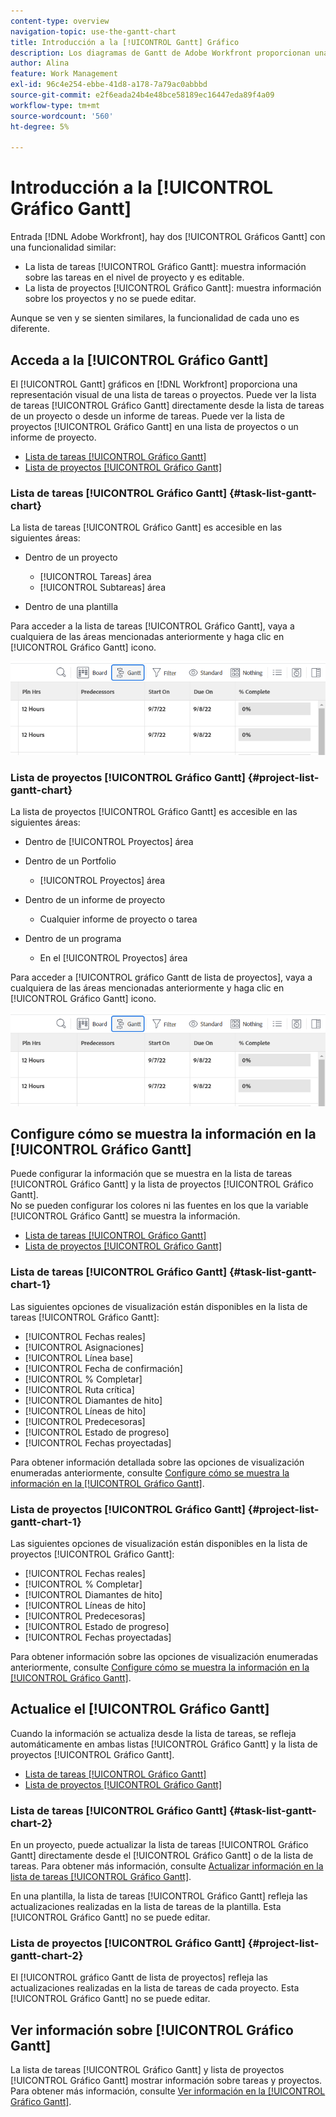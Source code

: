```yaml
---
content-type: overview
navigation-topic: use-the-gantt-chart
title: Introducción a la [!UICONTROL Gantt] Gráfico
description: Los diagramas de Gantt de Adobe Workfront proporcionan una representación visual de una lista de tareas o proyectos.
author: Alina
feature: Work Management
exl-id: 96c4e254-ebbe-41d8-a178-7a79ac0abbbd
source-git-commit: e2f6eada24b4e48bce58189ec16447eda89f4a09
workflow-type: tm+mt
source-wordcount: '560'
ht-degree: 5%

---
```


# Introducción a la [!UICONTROL Gráfico Gantt]

Entrada [!DNL Adobe Workfront], hay dos [!UICONTROL Gráficos Gantt] con una funcionalidad similar:

* La lista de tareas [!UICONTROL Gráfico Gantt]: muestra información sobre las tareas en el nivel de proyecto y es editable.
* La lista de proyectos [!UICONTROL Gráfico Gantt]: muestra información sobre los proyectos y no se puede editar.

Aunque se ven y se sienten similares, la funcionalidad de cada uno es diferente.

## Acceda a la [!UICONTROL Gráfico Gantt]

El [!UICONTROL Gantt] gráficos en [!DNL Workfront]  proporciona una representación visual de una lista de tareas o proyectos. Puede ver la lista de tareas [!UICONTROL Gráfico Gantt] directamente desde la lista de tareas de un proyecto o desde un informe de tareas. Puede ver la lista de proyectos [!UICONTROL Gráfico Gantt] en una lista de proyectos o un informe de proyecto.

* [Lista de tareas [!UICONTROL Gráfico Gantt]](#task-list-gantt-chart)
* [Lista de proyectos [!UICONTROL Gráfico Gantt]](#project-list-gantt-chart)

### Lista de tareas [!UICONTROL Gráfico Gantt] {#task-list-gantt-chart}

La lista de tareas [!UICONTROL Gráfico Gantt] es accesible en las siguientes áreas:

* Dentro de un proyecto

   * [!UICONTROL Tareas] área
   * [!UICONTROL Subtareas] área

* Dentro de una plantilla

Para acceder a la lista de tareas [!UICONTROL Gráfico Gantt], vaya a cualquiera de las áreas mencionadas anteriormente y haga clic en [!UICONTROL Gráfico Gantt] icono.

![Haga clic en el icono Diagrama de Gantt](assets/click-gantt-chart-icon.png)

### Lista de proyectos [!UICONTROL Gráfico Gantt] {#project-list-gantt-chart}

La lista de proyectos [!UICONTROL Gráfico Gantt] es accesible en las siguientes áreas:

* Dentro de [!UICONTROL Proyectos] área
* Dentro de un Portfolio

   * [!UICONTROL Proyectos] área

* Dentro de un informe de proyecto

   * Cualquier informe de proyecto o tarea

* Dentro de un programa

   * En el [!UICONTROL Proyectos] área

Para acceder a [!UICONTROL gráfico Gantt de lista de proyectos], vaya a cualquiera de las áreas mencionadas anteriormente y haga clic en [!UICONTROL Gráfico Gantt] icono.

![Haga clic en el icono Diagrama de Gantt](assets/click-gantt-chart-icon.png)

## Configure cómo se muestra la información en la [!UICONTROL Gráfico Gantt]

Puede configurar la información que se muestra en la lista de tareas [!UICONTROL Gráfico Gantt] y la lista de proyectos [!UICONTROL Gráfico Gantt].\
No se pueden configurar los colores ni las fuentes en los que la variable [!UICONTROL Gráfico Gantt] se muestra la información.

* [Lista de tareas [!UICONTROL Gráfico Gantt]](#task-list-gantt-chart)
* [Lista de proyectos [!UICONTROL Gráfico Gantt]](#project-list-gantt-chart)

### Lista de tareas [!UICONTROL Gráfico Gantt] {#task-list-gantt-chart-1}

Las siguientes opciones de visualización están disponibles en la lista de tareas [!UICONTROL Gráfico Gantt]:

* [!UICONTROL Fechas reales]
* [!UICONTROL Asignaciones]
* [!UICONTROL Línea base]
* [!UICONTROL Fecha de confirmación]
* [!UICONTROL % Completar]
* [!UICONTROL Ruta crítica]
* [!UICONTROL Diamantes de hito]
* [!UICONTROL Líneas de hito]
* [!UICONTROL Predecesoras]
* [!UICONTROL Estado de progreso]
* [!UICONTROL Fechas proyectadas]

Para obtener información detallada sobre las opciones de visualización enumeradas anteriormente, consulte [Configure cómo se muestra la información en la [!UICONTROL Gráfico Gantt]](../../../manage-work/gantt-chart/use-the-gantt-chart/configure-info-on-gantt-chart.md).

### Lista de proyectos [!UICONTROL Gráfico Gantt] {#project-list-gantt-chart-1}

Las siguientes opciones de visualización están disponibles en la lista de proyectos [!UICONTROL Gráfico Gantt]:

* [!UICONTROL Fechas reales]
* [!UICONTROL % Completar]
* [!UICONTROL Diamantes de hito]
* [!UICONTROL Líneas de hito]
* [!UICONTROL Predecesoras]
* [!UICONTROL Estado de progreso]
* [!UICONTROL Fechas proyectadas]

Para obtener información sobre las opciones de visualización enumeradas anteriormente, consulte [Configure cómo se muestra la información en la [!UICONTROL Gráfico Gantt]](../../../manage-work/gantt-chart/use-the-gantt-chart/configure-info-on-gantt-chart.md).

## Actualice el [!UICONTROL Gráfico Gantt]

Cuando la información se actualiza desde la lista de tareas, se refleja automáticamente en ambas listas [!UICONTROL Gráfico Gantt] y la lista de proyectos [!UICONTROL Gráfico Gantt].

* [Lista de tareas [!UICONTROL Gráfico Gantt]](#task-list-gantt-chart)
* [Lista de proyectos [!UICONTROL Gráfico Gantt]](#project-list-gantt-chart)

### Lista de tareas [!UICONTROL Gráfico Gantt] {#task-list-gantt-chart-2}

En un proyecto, puede actualizar la lista de tareas [!UICONTROL Gráfico Gantt] directamente desde el [!UICONTROL Gráfico Gantt] o de la lista de tareas. Para obtener más información, consulte [Actualizar información en la lista de tareas [!UICONTROL Gráfico Gantt]](../../../manage-work/gantt-chart/use-the-gantt-chart/update-info-task-list-gantt.md).

En una plantilla, la lista de tareas [!UICONTROL Gráfico Gantt] refleja las actualizaciones realizadas en la lista de tareas de la plantilla. Esta [!UICONTROL Gráfico Gantt] no se puede editar.

### Lista de proyectos [!UICONTROL Gráfico Gantt] {#project-list-gantt-chart-2}

El [!UICONTROL gráfico Gantt de lista de proyectos] refleja las actualizaciones realizadas en la lista de tareas de cada proyecto. Esta [!UICONTROL Gráfico Gantt] no se puede editar.

## Ver información sobre [!UICONTROL Gráfico Gantt]

La lista de tareas [!UICONTROL Gráfico Gantt] y lista de proyectos [!UICONTROL Gráfico Gantt] mostrar información sobre tareas y proyectos. Para obtener más información, consulte [Ver información en la [!UICONTROL Gráfico Gantt]](../../../manage-work/gantt-chart/use-the-gantt-chart/view-info-in-gantt.md).

